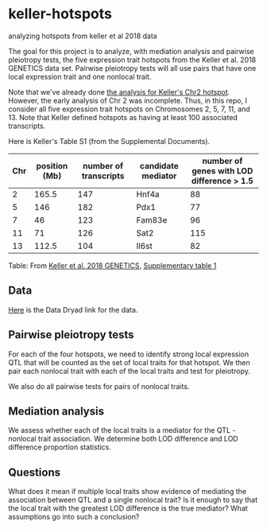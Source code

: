 # keller-hotspots
analyzing hotspots from keller et al 2018 data


The goal for this project is to analyze, with mediation analysis and pairwise pleiotropy tests, the five expression trait hotspots from the Keller et al. 2018 GENETICS data set. Pairwise pleiotropy tests will all use pairs that have one local expression trait and one nonlocal trait.

Note that we've already done [the analysis for Keller's Chr2 hotspot](https://github.com/fboehm/keller2018-chr2-hotspot-chtc
). However, the early analysis of Chr 2 was incomplete. Thus, in this repo, I consider all five expression trait hotspots on Chromosomes 2, 5, 7, 11, and 13. Note that Keller defined hotspots as having at least 100 associated transcripts.

Here is Keller's Table S1 (from the Supplemental Documents).

| Chr | position (Mb) |  number of transcripts  | candidate mediator  | number of genes with LOD difference > 1.5  |     
| --- | -----------   |  ---------------------  |  ------------------ |  ----------------------------------------- |   
| 2    | 165.5        |   147                   |  Hnf4a              |  88                                        | 
| 5    | 146          |   182                   |  Pdx1               |  77                                        |
| 7    | 46           |   123                   |  Fam83e             |  96                                        |
| 11   | 71           |   126                   |  Sat2               |  115                                       |
| 13   | 112.5        |   104                   |  Il6st              |  82                                        |

Table: From [Keller et al. 2018 GENETICS](https://www.genetics.org/content/209/1/335), [Supplementary table 1](https://figshare.com/articles/Supplemental_Material_for_Attie_et_al_2018_in_review_/5977459)

## Data

[Here](https://datadryad.org/resource/doi:10.5061/dryad.pj105) is the Data Dryad link for the data.


## Pairwise pleiotropy tests

For each of the four hotspots, we need to identify strong local expression QTL that will be counted as the set of local traits for that hotspot. We then pair each nonlocal trait with each of the local traits and test for pleiotropy. 

We also do all pairwise tests for pairs of nonlocal traits. 


## Mediation analysis

We assess whether each of the local traits is a mediator for the QTL - nonlocal trait association. We determine both LOD difference and LOD difference proportion statistics.




## Questions

What does it mean if multiple local traits show evidence of mediating the association between QTL and a single nonlocal trait? Is it enough to say that the local trait with the greatest LOD difference is the true mediator? What assumptions go into such a conclusion?









